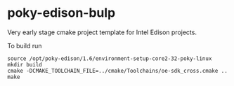 # poky-edison-bulp

Very early stage cmake project template for Intel Edison projects.

To build run

    source /opt/poky-edison/1.6/environment-setup-core2-32-poky-linux
    mkdir build
    cmake -DCMAKE_TOOLCHAIN_FILE=../cmake/Toolchains/oe-sdk_cross.cmake ..
    make

